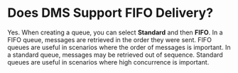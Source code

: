 # Does DMS Support FIFO Delivery?<a name="EN-US_TOPIC_0144327158"></a>

Yes. When creating a queue, you can select  **Standard**  and then  **FIFO**. In a FIFO queue, messages are retrieved in the order they were sent. FIFO queues are useful in scenarios where the order of messages is important. In a standard queue, messages may be retrieved out of sequence. Standard queues are useful in scenarios where high concurrence is important.

